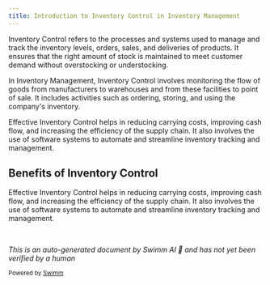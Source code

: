 ```yaml
---
title: Introduction to Inventory Control in Inventory Management
---
```

Inventory Control refers to the processes and systems used to manage and track the inventory levels, orders, sales, and deliveries of products. It ensures that the right amount of stock is maintained to meet customer demand without overstocking or understocking.

In Inventory Management, Inventory Control involves monitoring the flow of goods from manufacturers to warehouses and from these facilities to point of sale. It includes activities such as ordering, storing, and using the company's inventory.

Effective Inventory Control helps in reducing carrying costs, improving cash flow, and increasing the efficiency of the supply chain. It also involves the use of software systems to automate and streamline inventory tracking and management.

## Benefits of Inventory Control

Effective Inventory Control helps in reducing carrying costs, improving cash flow, and increasing the efficiency of the supply chain. It also involves the use of software systems to automate and streamline inventory tracking and management.

&nbsp;

*This is an auto-generated document by Swimm AI 🌊 and has not yet been verified by a human*

<SwmMeta version="3.0.0" repo-id="Z2l0aHViJTNBJTNBa2VsbG8lM0ElM0Fzd2ltbWlv" repo-name="kello"><sup>Powered by [Swimm](/)</sup></SwmMeta>
